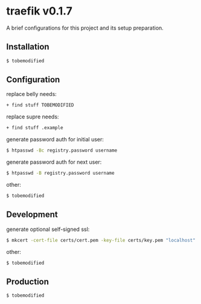 # traefik v0.1.7

A brief configurations for this project and its setup preparation.

## Installation

```bash
$ tobemodified
```

## Configuration

replace belly needs:

```bash
+ find stuff TOBEMODIFIED
```

replace supre needs:

```bash
+ find stuff .example
```

generate password auth for initial user:

```bash
$ htpasswd -Bc registry.password username
```

generate password auth for next user:

```bash
$ htpasswd -B registry.password username
```

other:

```bash
$ tobemodified
```

## Development

generate optional self-signed ssl:

```bash
$ mkcert -cert-file certs/cert.pem -key-file certs/key.pem "localhost" "*.docker.localhost"
```

other:

```bash
$ tobemodified
```

## Production

```bash
$ tobemodified
```
